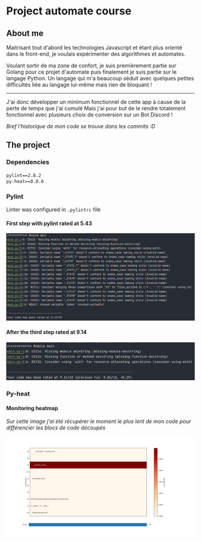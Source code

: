 # Project automate course

## About me

Maitrisant tout d'abord les technologies Javascript et étant plus orienté dans le front-end,
je voulais expérimenter des algorithmes et automates.

Voulant sortir de ma zone de confort, je suis premièrement partie sur Golang pour ce projet d'automate
puis finalement je suis partie sur le langage Python. Un langage qui m'a beaucoup séduit avec quelques
petites difficultés liée au langage lui-même mais rien de bloquant !

---

J'ai donc développer un minimum fonctionnel de cette app à cause de la perte de temps que j'ai cumulé
Mais j'ai pour but de le rendre totalement fonctionnel avec plusieurs choix de conversion
sur un Bot Discord !

*Bref l'historique de mon code se trouve dans les commits :D*

## The project

### Dependencies

```
pylint==2.8.2
py-heat==0.0.6
```

### Pylint

Linter was configured in `.pylintrc` file

#### First step with pylint rated at 5.43

![plot](img/first-step.png)

#### After the third step rated at 9.14

![plot3](img/third-step.png)

### Py-heat

#### Monitoring heatmap

*Sur cette image j'ai été récupérer le moment le plus lent de mon code pour différencier
les blocs de code découpés*

![plot1](img/Figure_1.png)